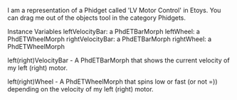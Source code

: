 I am a representation of a Phidget called 'LV Motor Control' in Etoys.
You can drag me out of the objects tool in the category Phidgets.

Instance Variables
	leftVelocityBar:		a PhdETBarMorph
	leftWheel:			a PhdETWheelMorph
	rightVelocityBar:	a PhdETBarMorph
	rightWheel:			a PhdETWheelMorph

left(right)VelocityBar
	- A PhdETBarMorph that shows the current velocity of my left (right) motor.

left(right)Wheel
	- A PhdETWheelMorph that spins low or fast (or not =)) depending on the velocity of my left (right) motor.
